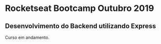 # Rocketseat Bootcamp Outubro 2019

## Desenvolvimento do Backend utilizando Express

Curso em andamento.